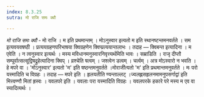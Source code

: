 ```yaml
---
index: 8.3.25
sutra: मो राजि समः क्वौ

---
```

_मो राजि समः क्वौ_ - मो राजि । म इति प्रथमान्तम् । मोऽनुस्वार इत्यतो म इति स्थानष्टन्तमनवर्तते । सम इत्यवयवषष्ठी । प्रत्ययग्रहणपरिभाषया क्विग्रहणेन क्विप्प्रत्ययान्तलाभः । तदाह — क्विबन्त इत्यादिना । म एवेति । न त्वनुस्वार इत्यर्थः । मस्य मविधानमनुस्वारनिवृत्त्यर्थमिति भावः । सम्राडिति । राजृ दीप्तौ सम्पूर्वात्सत्सूद्विषद्रुहेत्यादिना क्विप् । व्रश्चेति षत्वम् । जश्त्वेन डत्वम् । चर्त्वम् । अत्र मोऽस्वारो न भवति । हे मपरे वा । 'मोऽनुस्वार' इत्यतो 'म' इति षष्ठन्तमनुवर्तते ।मोराजी॑त्यतो 'म' इति प्रथमान्तमनुवर्तते । मः परो यस्मादिति च विग्रहः । तदाह — मपरे इति । हृलयतीति ण्यन्ताल्लट् ।ज्वलह्लसहृलनमामनुपसर्गाद्वा॑ इति मित्त्वण्णौ मितां ह्रस्वः । यवलपरे इति । यवलाः परा यस्मादिति विग्रहः । यवलपरके हकारे परे मस्य म एव वा स्यादित्यर्थः । 